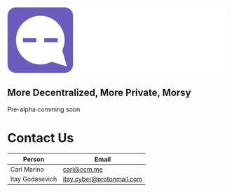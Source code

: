 <a href="https://morsy.cc"><img src="https://github.com/MorsyApp/Morsy/blob/main/morsy.png?raw=true" width="500"/></a>

## More Decentralized, More Private, Morsy


Pre-alpha comming soon

# Contact Us

|Person| Email | 
--- | --- 
|Carl Marino| carl@ccm.me |
|Itay Godasevich| itay.cyber@protonmail.com |
